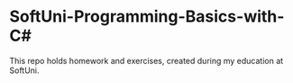 # SoftUni-Programming-Basics-with-C#

This repo holds homework and exercises, created during my education at SoftUni.
